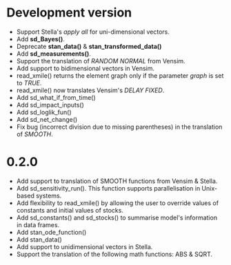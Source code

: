# Development version

* Support Stella's *apply all* for uni-dimensional vectors.
* Add **sd_Bayes()**.
* Deprecate **stan_data()** & **stan_transformed_data()**
* Add **sd_measurements()**.
* Support the translation of *RANDOM NORMAL* from Vensim.
* Add support to bidimensional vectors in Vensim.
* read_xmile() returns the element graph only if the parameter *graph* is set to *TRUE*.
* read_xmile() now translates Vensim's *DELAY FIXED*.
* Add sd_what_if_from_time()
* Add sd_impact_inputs()
* Add sd_loglik_fun()
* Add sd_net_change()
* Fix bug (incorrect division due to missing parentheses) in the translation of *SMOOTH*.

# 0.2.0

* Add support to translation of SMOOTH functions from Vensim & Stella.
* Add sd_sensitivity_run(). This function supports parallelisation in 
  Unix-based systems.
* Add flexibility to read_xmile() by allowing the user to override values of
  constants and initial values of stocks.
* Add sd_constants() and sd_stocks() to summarise model's information in data frames. 
* Add stan_ode_function()
* Add stan_data()
* Add support to unidimensional vectors in Stella.
* Support the translation of the following math functions: ABS & SQRT.

